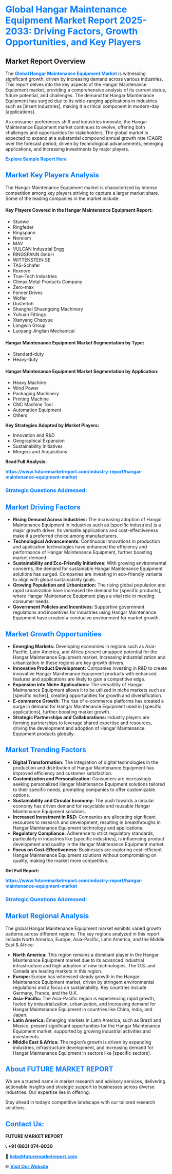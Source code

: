 <h1 style="color: #007BFF;">Global Hangar Maintenance Equipment Market Report 2025-2033: Driving Factors, Growth Opportunities, and Key Players</h1>

<section id="overview">
<h2>Market Report Overview</h2>
<p>The <a href="https://www.futuremarketreport.com/industry-report/hangar-maintenance-equipment-market" style="color: #007BFF; text-decoration: none;"><strong>Global Hangar Maintenance Equipment Market</strong></a> is witnessing significant growth, driven by increasing demand across various industries. This report delves into the key aspects of the Hangar Maintenance Equipment market, providing a comprehensive analysis of its current status, future potential, and challenges. The demand for Hangar Maintenance Equipment has surged due to its wide-ranging applications in industries such as [insert industries], making it a critical component in modern-day [applications].</p>
<p>As consumer preferences shift and industries innovate, the Hangar Maintenance Equipment market continues to evolve, offering both challenges and opportunities for stakeholders. The global market is expected to expand at a substantial compound annual growth rate (CAGR) over the forecast period, driven by technological advancements, emerging applications, and increasing investments by major players.</p>
</section>

<section id="overview">
<p><a href="https://www.futuremarketreport.com/request-sample/reportId=37645" style="color: #007BFF; text-decoration: none;"><strong>Explore Sample Report Here</strong></a></p>
</section>

<section id="key-players">
<h2 style="color: #007BFF;">Market Key Players Analysis</h2>
<p>The Hangar Maintenance Equipment market is characterized by intense competition among key players striving to capture a larger market share. Some of the leading companies in the market include:</p>
<h4>Key Players Covered in the Hangar Maintenance Equipment Report:</h4>
<ul><li>Stuewe</li><li>Ringfeder</li><li>Ringspann</li><li>Norelem</li><li>MAV</li><li>VULCAN Industrial Engg</li><li>RINGSPANN GmbH</li><li>WITTENSTEIN SE</li><li>TAS-Schafer</li><li>Rexnord</li><li>True-Tech Industries</li><li>Climax Metal Products Company</li><li>Zero-max</li><li>Fenner Drives</li><li>Wofler</li><li>Dusterloh</li><li>Shanghai Shuangqing Machinery</li><li>Yuhuan Fittings</li><li>Xianyang Chaoyue</li><li>Longwin Group</li><li>Luoyang Jinglian Mechanical</li></ul>
<h4>Hangar Maintenance Equipment Market Segmentation by Type:</h4>
<ul><li>Standard-duty</li><li>Heavy-duty</li></ul>

<h4>Hangar Maintenance Equipment Market Segmentation by Application:</h4>
<ul><li>Heavy Machine</li><li>Wind Power</li><li>Packaging Machinery</li><li>Printing Machine</li><li>CNC Machine Tool</li><li>Automation Equipment</li><li>Others</li></ul>
<p><strong>Key Strategies Adopted by Market Players:</strong></p>
<ul>
<li>Innovation and R&D</li>
<li>Geographical Expansion</li>
<li>Sustainability Initiatives</li>
<li>Mergers and Acquisitions</li>
</ul>
</section>

<section>
<p><strong>Read Full Analysis: </strong></p><a href="https://www.futuremarketreport.com/industry-report/hangar-maintenance-equipment-market" style="color: #007BFF; text-decoration: none;"><strong>https://www.futuremarketreport.com/industry-report/hangar-maintenance-equipment-market</strong></a>
<h3 style="color: #007BFF;">Strategic Questions Addressed:</h3>
</section>

<section id="driving-factors">
<h2 style="color: #007BFF;">Market Driving Factors</h2>
<ul>
<li><strong>Rising Demand Across Industries:</strong> The increasing adoption of Hangar Maintenance Equipment in industries such as [specific industries] is a major growth driver. Its versatile applications and cost-effectiveness make it a preferred choice among manufacturers.</li>
<li><strong>Technological Advancements:</strong> Continuous innovations in production and application technologies have enhanced the efficiency and performance of Hangar Maintenance Equipment, further boosting market demand.</li>
<li><strong>Sustainability and Eco-Friendly Initiatives:</strong> With growing environmental concerns, the demand for sustainable Hangar Maintenance Equipment solutions has surged. Companies are investing in eco-friendly variants to align with global sustainability goals.</li>
<li><strong>Growing Population and Urbanization:</strong> The rising global population and rapid urbanization have increased the demand for [specific products], where Hangar Maintenance Equipment plays a vital role in meeting consumer needs.</li>
<li><strong>Government Policies and Incentives:</strong> Supportive government regulations and incentives for industries using Hangar Maintenance Equipment have created a conducive environment for market growth.</li>
</ul>
</section>

<section id="growth-opportunities">
<h2 style="color: #007BFF;">Market Growth Opportunities</h2>
<ul>
<li><strong>Emerging Markets:</strong> Developing economies in regions such as Asia-Pacific, Latin America, and Africa present untapped potential for the Hangar Maintenance Equipment market. Increasing industrialization and urbanization in these regions are key growth drivers.</li>
<li><strong>Innovative Product Development:</strong> Companies investing in R&D to create innovative Hangar Maintenance Equipment products with enhanced features and applications are likely to gain a competitive edge.</li>
<li><strong>Expansion into Niche Applications:</strong> The versatility of Hangar Maintenance Equipment allows it to be utilized in niche markets such as [specific niches], creating opportunities for growth and diversification.</li>
<li><strong>E-commerce Growth:</strong> The rise of e-commerce platforms has created a surge in demand for Hangar Maintenance Equipment used in [specific applications], further boosting market growth.</li>
<li><strong>Strategic Partnerships and Collaborations:</strong> Industry players are forming partnerships to leverage shared expertise and resources, driving the development and adoption of Hangar Maintenance Equipment products globally.</li>
</ul>
</section>

<section id="trending-factors">
<h2 style="color: #007BFF;">Market Trending Factors</h2>
<ul>
<li><strong>Digital Transformation:</strong> The integration of digital technologies in the production and distribution of Hangar Maintenance Equipment has improved efficiency and customer satisfaction.</li>
<li><strong>Customization and Personalization:</strong> Consumers are increasingly seeking personalized Hangar Maintenance Equipment solutions tailored to their specific needs, prompting companies to offer customizable options.</li>
<li><strong>Sustainability and Circular Economy:</strong> The push towards a circular economy has driven demand for recyclable and reusable Hangar Maintenance Equipment solutions.</li>
<li><strong>Increased Investment in R&D:</strong> Companies are allocating significant resources to research and development, resulting in breakthroughs in Hangar Maintenance Equipment technology and applications.</li>
<li><strong>Regulatory Compliance:</strong> Adherence to strict regulatory standards, particularly in industries like [specific industries], is influencing product development and quality in the Hangar Maintenance Equipment market.</li>
<li><strong>Focus on Cost-Effectiveness:</strong> Businesses are exploring cost-efficient Hangar Maintenance Equipment solutions without compromising on quality, making the market more competitive.</li>
</ul>
</section>

<section>
<p><strong>Get Full Report: </strong></p><a href="https://www.futuremarketreport.com/industry-report/hangar-maintenance-equipment-market" style="color: #007BFF; text-decoration: none;"><strong>https://www.futuremarketreport.com/industry-report/hangar-maintenance-equipment-market</strong></a>
<h3 style="color: #007BFF;">Strategic Questions Addressed:</h3>
</section>


<section id="regional-analysis">
<h2 style="color: #007BFF;">Market Regional Analysis</h2>
<p>The global Hangar Maintenance Equipment market exhibits varied growth patterns across different regions. The key regions analyzed in this report include North America, Europe, Asia-Pacific, Latin America, and the Middle East & Africa:</p>
<ul>
<li><strong>North America:</strong> This region remains a dominant player in the Hangar Maintenance Equipment market due to its advanced industrial infrastructure and high adoption of new technologies. The U.S. and Canada are leading markets in this region.</li>
<li><strong>Europe:</strong> Europe has witnessed steady growth in the Hangar Maintenance Equipment market, driven by stringent environmental regulations and a focus on sustainability. Key countries include Germany, France, and the U.K.</li>
<li><strong>Asia-Pacific:</strong> The Asia-Pacific region is experiencing rapid growth, fueled by industrialization, urbanization, and increasing demand for Hangar Maintenance Equipment in countries like China, India, and Japan.</li>
<li><strong>Latin America:</strong> Emerging markets in Latin America, such as Brazil and Mexico, present significant opportunities for the Hangar Maintenance Equipment market, supported by growing industrial activities and investments.</li>
<li><strong>Middle East & Africa:</strong> The region’s growth is driven by expanding industries, infrastructure development, and increasing demand for Hangar Maintenance Equipment in sectors like [specific sectors].</li>
</ul>
</section>

<footer>
<h2 style="color: #007BFF;">About FUTURE MARKET REPORT</h2>
<p>We are a trusted name in market research and advisory services, delivering actionable insights and strategic support to businesses across diverse industries. Our expertise lies in offering:</p>

<p>Stay ahead in today’s competitive landscape with our tailored research solutions.</p>

<h2 style="color: #007BFF;">Contact Us:</h2>
<p><strong>FUTURE MARKET REPORT</strong></p>
<p>📞 <strong>+91 (883) 074-8030</strong></p>
<p>📧 <strong><a href="mailto:help@futuremarketreport.com" style="color: #007BFF;">help@futuremarketreport.com</a></strong></p>
<p>🌐 <strong><a href="https://www.futuremarketreport.com/" style="color: #007BFF;">Visit Our Website</a></strong></p>
</footer>